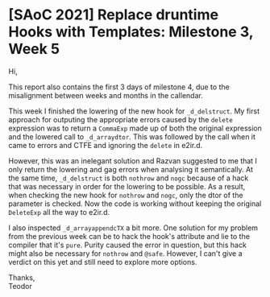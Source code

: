 # [SAoC 2021] Replace druntime Hooks with Templates: Milestone 3, Week 5

Hi,

This report also contains the first 3 days of milestone 4, due to the misalignment between weeks and months in the callendar.

This week I finished the lowering of the new hook for `_d_delstruct`.
My first approach for outputing the appropriate errors caused by the `delete` expression was to return a `CommaExp` made up of both the original expression and the lowered call to `_d_arraydtor`.
This was followed by the call when it came to errors and CTFE and ignoring the `delete` in e2ir.d.

However, this was an inelegant solution and Razvan suggested to me that I only return the lowering and gag errors when analysing it semantically.
At the same time, `_d_delstruct` is both `nothrow` and `nogc` because of a hack that was necessary in order for the lowering to be possible.
As a result, when checking the new hook for `nothrow` and `nogc`, only the dtor of the parameter is checked.
Now the code is working without keeping the original `DeleteExp` all the way to e2ir.d.

I also inspected `_d_arrayappendcTX` a bit more.
One solution for my problem from the previous week can be to hack the hook's attribute and lie to the compiler that it's `pure`.
Purity caused the error in question, but this hack might also be necessary for `nothrow` and `@safe`.
However, I can't give a verdict on this yet and still need to explore more options.

Thanks,\
Teodor
